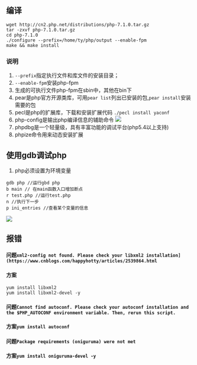 ## 编译
```
wget http://cn2.php.net/distributions/php-7.1.0.tar.gz
tar -zxvf php-7.1.0.tar.gz
cd php-7.1.0
./configure --prefix=/home/ty/php/output --enable-fpm
make && make install
```
### 说明
1. `--prefix`指定执行文件和库文件的安装目录；
 2. `--enable-fpm`安装php-fpm
 3. 生成的可执行文件php-fpm在sbin中，其他在bin下
 4. pear是php官方开源类库，可用`pear list`列出已安装的包,`pear install`安装需要的包
 5. pecl是php的扩展库，下载和安装扩展代码
 `./pecl install yaconf`
6. php-config是输出php编译信息的辅助命令
 ![](https://i.vgy.me/B4Bvp3.png)
7. phpdbg是一个轻量级，具有丰富功能的调试平台(php5.4以上支持)
8. phpize命令用来动态安装扩展
## 使用gdb调试php
1. php必须设置为环境变量
```
gdb php //运行gbd php
b main // 在main函数入口增加断点
r test.php //运行test.php
n //执行下一步
p ini_entries //查看某个变量的信息
```
![](https://i.vgy.me/RPqgD4.png)
## 报错
#### 问题`xml2-config not found. Please check your libxml2 installation](https://www.cnblogs.com/happyhotty/articles/2539864.html`
#### 方案
```
yum install libxml2
yum install libxml2-devel -y
```
#### 问题`Cannot find autoconf. Please check your autoconf installation and the $PHP_AUTOCONF environment variable. Then, rerun this script.`
#### 方案`yum install autoconf`

#### 问题`Package requirements (oniguruma) were not met`  
#### 方案`yum install oniguruma-devel -y`
